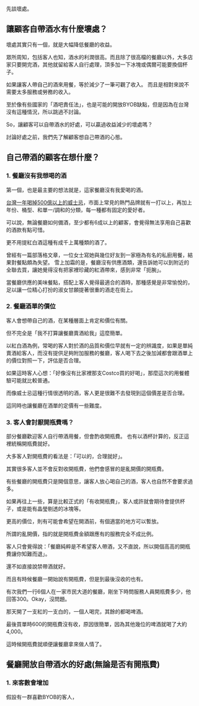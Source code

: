 
先談壞處。

## 讓顧客自帶酒水有什麼壞處？

壞處其實只有一個，就是大幅降低餐廳的收益。

眾所周知，包括客人也知，酒水的利潤很高。而且除了很高檔的餐廳以外，大多店家只要開完酒，其他就留給客人自行處理，頂多加一下冰塊或偶爾可能要換個杯子。

如果讓客人帶自己的酒來用餐，等於減少了一筆可觀了收入。
而且是相對來說不需要太多服務或勞務的收入。

至於像有些國家的「酒吧責任法」，也是可能的開放BYOB缺點，但是因為在台灣沒有這種情況，所以跳過不討論。

So，讓顧客可以自帶酒水的好處，可以贏過收益減少的壞處嗎？

討論好處之前，我們先了解顧客想自己帶酒的心態。

## 自己帶酒的顧客在想什麼？

### 1. 餐廳沒有我想喝的酒

第一個，也是最主要的想法就是，這家餐廳沒有我愛喝的酒。

[台灣一年喝掉500億以上的威士忌](https://www.managertoday.com.tw/articles/view/61749?)，市面上常見的熱門品牌就有一打以上，再加上年份、桶型、和單一/調和的分類，每一種都有固定的愛好者。

可以說，無論餐廳如何備酒，至少都有6成以上的顧客，會覺得無法享用自己喜歡的酒款有點可惜。

更不用提紅白酒這種有成千上萬種類的酒了。

曾經有一篇部落格文章，一位女士寫她與幾位好友到一家極為有名的私廚用餐，結果對餐點頗為失望。
雪上加霜的是，餐廳沒有供應酒類，還告訴她可以到附近的全聯去買，讓她覺得沒有把家裡珍藏的紅酒帶來，感到非常「扼腕」。

當餐廳供應的美味餐點，搭配上客人覺得最適合的酒時，那種感覺是非常愉悅的，足以讓一位精心打扮的淑女甘願提著很重的酒走在街上。



### 2. 餐廳酒單的價位

客人會想帶自己的酒，在某種層面上肯定和價位有關。

但不完全是「我不打算讓餐廳賣酒給我」這麼簡單。

以紅白酒為例，常喝的客人對於酒的品質和價位早就有一定的辨識度，如果是單純賣酒給客人，而沒有提供足夠附加服務的餐廳，客人喝下去之後加減都會跟酒單上的價位對照一下，評估是否合理。

如果這時客人心想：「好像沒有比家裡那支Costco買的好喝」，那麼這次的用餐體驗可能就比較普通。

而像威士忌這種行情很透明的酒，客人更是很難不去發現到這個價差是否合理。

這同時也讓餐廳在酒單的定價有一些難度。


### 3. 客人會討厭開瓶費嗎？

部分餐廳歡迎客人自行帶酒用餐，但會酌收開瓶費。
也有以酒杯計算的，反正這裡統稱開瓶費就好。

大多客人對開瓶費的看法是：「可以的，合理就好」。

其實很多客人並不會反對收開瓶費，他們會感冒的是亂開價的開瓶費。

有些餐廳的開瓶費只是開個意思，讓客人放心喝自己的酒，客人也自然不會要求過多。

如果再往上一些，算是比較正式的「有收開瓶費」，客人或許就會期待會提供杯子，或是能有晶瑩剔透的冰塊等。

更高的價位，則有可能會希望在開酒前，有個適當的地方可以暫放。

所謂的亂開價，指的就是開瓶費金額跟應有的服務完全不成比例。

客人只會覺得說：「餐廳純粹是不希望客人帶酒，又不直說，所以開個高高的開瓶費讓你知難而退」。

還不如直接說禁帶酒就好。

而且有時候餐廳一開始說有開瓶費，但是到最後沒收的也有。

有次我們一行6個人在一家市民大道的餐廳，剛坐下時問服務人員開瓶費多少，他回答300。Okay，沒問題。

那天開了一支紅的一支白的，一個人喝完，其餘的都喝啤酒。

最後買單時600的開瓶費沒有收，原因很簡單，因為其他幾位的啤酒就喝了大約4,000。

這時候開瓶費就順便讓餐廳拿來做人情了。


## 餐廳開放自帶酒水的好處(無論是否有開瓶費)

### 1. 來客數會增加

假設有一群喜歡BYOB的客人，

